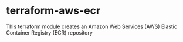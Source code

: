 # terraform-aws-ecr
This terraform module creates an Amazon Web Services (AWS) Elastic Container Registry (ECR) repository

